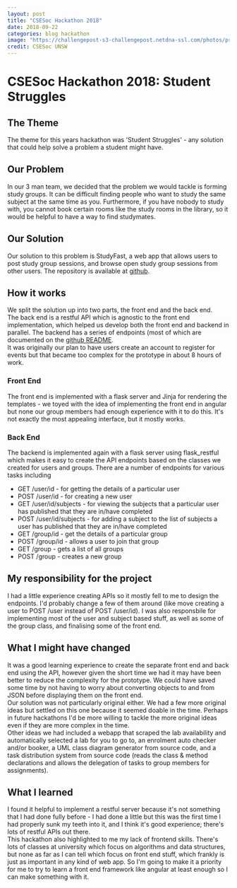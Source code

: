 ```yaml
---
layout: post
title: "CSESoc Hackathon 2018"
date: 2018-09-22
categories: blog hackathon
image: "https://challengepost-s3-challengepost.netdna-ssl.com/photos/production/challenge_background_images/000/675/399/datas/original.png"
credit: CSESoc UNSW
---
```


# CSESoc Hackathon 2018: Student Struggles

## The Theme
The theme for this years hackathon was 'Student Struggles' - any solution that could help solve a problem a student might have. 

## Our Problem
In our 3 man team, we decided that the problem we would tackle is forming study groups. It can be difficult finding people who want to study the same subject at the same time as you. Furthermore, if you have nobody to study with, you cannot book certain rooms like the study rooms in the library, so it would be helpful to have a way to find studymates.

## Our Solution
Our solution to this problem is StudyFast, a web app that allows users to post study group sessions, and browse open study group sessions from other users. The repository is available at [github](https://github.com/bowdens/microsoft_III).

## How it works
We split the solution up into two parts, the front end and the back end.  
The back end is a restful API which is agnostic to the front end implementation, which helped us develop both the front end and backend in parallel. The backend has a series of endpoints (most of which are documented on the [github README](https://github.com/bowdens/microsoft_III/blob/master/README.md).  
It was originally our plan to have users create an account to register for events but that became too complex for the prototype in about 8 hours of work.

### Front End
The front end is implemented with a flask server and Jinja for rendering the templates - we toyed with the idea of implementing the front end in angular but none our group members had enough experience with it to do this. It's not exactly the most appealing interface, but it mostly works.

### Back End
The backend is implemented again with a flask server using flask\_restful which makes it easy to create the API endpoints based on the classes we created for users and groups. There are a number of endpoints for various tasks including

* GET /user/id - for getting the details of a particular user
* POST /user/id - for creating a new user
* GET /user/id/subjects - for viewing the subjects that a particular user has published that they are in/have completed
* POST /user/id/subjects - for adding a subject to the list of subjects a user has published that they are in/have completed
* GET /group/id - get the details of a particular group
* POST /group/id - allows a user to join that group
* GET /group - gets a list of all groups
* POST /group - creates a new group

## My responsibility for the project
I had a little experience creating APIs so it mostly fell to me to design the endpoints. I'd probably change a few of them around (like move creating a user to POST /user instead of POST /user/id). I was also responsbile for implementing most of the user and subject based stuff, as well as some of the group class, and finalising some of the front end.

## What I might have changed
It was a good learning experience to create the separate front end and back end using the API, however given the short time we had it may have been better to reduce the complexity for the prototype. We could have saved some time by not having to worry about converting objects to and from JSON before displaying them on the front end.  
Our solution was not particularly original either. We had a few more original ideas but settled on this one because it seemed doable in the time. Perhaps in future hackathons I'd be more willing to tackle the more original ideas even if they are more complex in the time.  
Other ideas we had included a webapp that scraped the lab availability and automatically selected a lab for you to go to, an enrolment auto checker and/or booker, a UML class diagram generator from source code, and a task distribution system from source code (reads the class & method declarations and allows the delegation of tasks to group members for assignments).

## What I learned
I found it helpful to implement a restful server because it's not something that I had done fully before - I had done a little but this was the first time I had properly sunk my teeth into it, and I think it's good experience; there's lots of restful APIs out there.  
This hackathon also highlighted to me my lack of frontend skills. There's lots of classes at university which focus on algorithms and data structures, but none as far as I can tell which focus on front end stuff, which frankly is just as important in any kind of web app. So I'm going to make it a priority for me to try to learn a front end framework like angular at least enough so I can make something with it.

